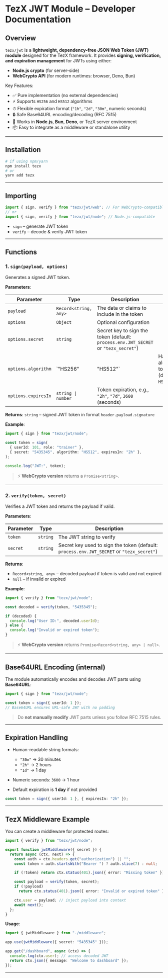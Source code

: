# TezX JWT Module – Developer Documentation

## Overview

`tezx/jwt` is a **lightweight, dependency-free JSON Web Token (JWT) module** designed for the TezX framework. It provides **signing, verification, and expiration management** for JWTs using either:

- **Node.js crypto** (for server-side)
- **WebCrypto API** (for modern runtimes: browser, Deno, Bun)

Key Features:

- ✅ Pure implementation (no external dependencies)
- ⚡ Supports `HS256` and `HS512` algorithms
- ⏱ Flexible expiration format (`"1h"`, `"2d"`, `"30m"`, numeric seconds)
- 🔒 Safe Base64URL encoding/decoding (RFC 7515)
- 🧩 Works in **Node.js**, **Bun**, **Deno**, or TezX server environment
- 📦 Easy to integrate as a middleware or standalone utility

---

## Installation

```bash
# if using npm/yarn
npm install tezx
# or
yarn add tezx
```

---

## Importing

```ts
import { sign, verify } from "tezx/jwt/web"; // For WebCrypto-compatible runtimes
// or
import { sign, verify } from "tezx/jwt/node"; // Node.js-compatible
```

- `sign` – generate JWT token
- `verify` – decode & verify JWT token

---

## Functions

### 1. `sign(payload, options)`

Generates a signed JWT token.

**Parameters**:

| Parameter           | Type                  | Description                                                                         |                                          |
| ------------------- | --------------------- | ----------------------------------------------------------------------------------- | ---------------------------------------- |
| `payload`           | `Record<string, any>` | The data or claims to include in the token                                          |                                          |
| `options`           | `Object`              | Optional configuration                                                              |                                          |
| `options.secret`    | `string`              | Secret key to sign the token (default: `process.env.JWT_SECRET` or `"tezx_secret"`) |                                          |
| `options.algorithm` | `"HS256"              | "HS512"`                                                                            | Hash algorithm to use (default: `HS256`) |
| `options.expiresIn` | `string \| number`    | Token expiration, e.g., `"2h"`, `"7d"`, `3600` (seconds)                            |                                          |

**Returns**: `string` – signed JWT token in format `header.payload.signature`

**Example**:

```ts
import { sign } from "tezx/jwt/node";

const token = sign(
  { userId: 101, role: "trainer" },
  { secret: "5435345", algorithm: "HS512", expiresIn: "2h" },
);

console.log("JWT:", token);
```

> ⚡ **WebCrypto version** returns a `Promise<string>`.

---

### 2. `verify(token, secret)`

Verifies a JWT token and returns the payload if valid.

**Parameters**:

| Parameter | Type     | Description                                                                              |
| --------- | -------- | ---------------------------------------------------------------------------------------- |
| `token`   | `string` | The JWT string to verify                                                                 |
| `secret`  | `string` | Secret key used to sign the token (default: `process.env.JWT_SECRET` or `"tezx_secret"`) |

**Returns**:

- `Record<string, any>` – decoded payload if token is valid and not expired
- `null` – if invalid or expired

**Example**:

```ts
import { verify } from "tezx/jwt/node";

const decoded = verify(token, "5435345");

if (decoded) {
  console.log("User ID:", decoded.userId);
} else {
  console.log("Invalid or expired token");
}
```

> ⚡ **WebCrypto version** returns `Promise<Record<string, any> | null>`.

---

## Base64URL Encoding (internal)

The module automatically encodes and decodes JWT parts using **Base64URL**:

```ts
import { sign } from "tezx/jwt/node";

const token = sign({ userId: 1 });
// Base64URL ensures URL-safe JWT with no padding
```

> Do **not manually modify** JWT parts unless you follow RFC 7515 rules.

---

## Expiration Handling

- Human-readable string formats:
  - `"30m"` → 30 minutes
  - `"2h"` → 2 hours
  - `"1d"` → 1 day

- Numeric seconds: `3600` → 1 hour
- Default expiration is **1 day** if not provided

```ts
const token = sign({ userId: 1 }, { expiresIn: "2h" });
```

---

## TezX Middleware Example

You can create a middleware for protected routes:

```ts
import { verify } from "tezx/jwt/node";

export function jwtMiddleware({ secret }) {
  return async (ctx, next) => {
    const auth = ctx.headers.get("authorization") || "";
    const token = auth.startsWith("Bearer ") ? auth.slice(7) : null;

    if (!token) return ctx.status(401).json({ error: "Missing token" });

    const payload = verify(token, secret);
    if (!payload)
      return ctx.status(401).json({ error: "Invalid or expired token" });

    ctx.user = payload; // inject payload into context
    await next();
  };
}
```

**Usage**:

```ts
import { jwtMiddleware } from "./middleware";

app.use(jwtMiddleware({ secret: "5435345" }));

app.get("/dashboard", async (ctx) => {
  console.log(ctx.user); // access decoded JWT
  return ctx.json({ message: "Welcome to dashboard" });
});
```

---
